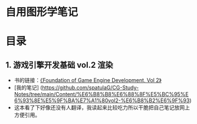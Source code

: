 # 自用图形学笔记

# 目录

## 1. 游戏引擎开发基础 vol.2 渲染
- 书的链接：[《Foundation of Game Engine Development, Vol 2》](https://foundationsofgameenginedev.com/)
- [我的笔记] (https://github.com/spatulaG/CG-Study-Notes/tree/main/Content/%E6%B8%B8%E6%88%8F%E5%BC%95%E6%93%8E%E5%9F%BA%E7%A1%80vol2-%E6%B8%B2%E6%9F%93)
- 这本看了下好像还没有人翻译，我读起来比较吃力所以干脆把自己笔记放网上方便引用。
